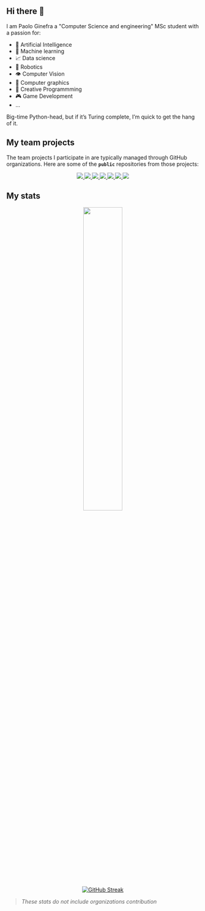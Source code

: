 ## Hi there 👋
I am Paolo Ginefra a "Computer Science and engineering" MSc student with a passion for:
- 🧠 Artificial Intelligence
- 📖 Machine learning
- 📈 Data science
- 🦾 Robotics
- 👁️ Computer Vision
- 🗿 Computer graphics
- 💫 Creative Programmming
- 🎮 Game Development
- ...

Big-time Python-head, but if it’s Turing complete, I’m quick to get the hang of it.

## My team projects
The team projects I participate in are typically managed through GitHub organizations. Here are some of the **`public`** repositories from those projects:

<p align="center">
  <a href="https://github.com/Software-Engineering-Project-PoliMi2024/ing-sw-2024-Figini-Ginefra-Grisoni-Lanzafame">
      <img src="https://github-readme-stats.vercel.app/api/pin/?username=Software-Engineering-Project-PoliMi2024&repo=ing-sw-2024-Figini-Ginefra-Grisoni-Lanzafame&show_owner=true&theme=prussian&description_lines_count=3" />
  </a>
  
<a href="https://github.com/HomoTopi/CV_project_24_25_HomotopyContinuation">
    <img src="https://github-readme-stats.vercel.app/api/pin/?username=HomoTopi&repo=CV_project_24_25_HomotopyContinuation&show_owner=true&theme=prussian"/>
</a>


<a href="https://github.com/NLP-Project-PoliMi-2025/NLP-Project">
    <img src="https://github-readme-stats.vercel.app/api/pin/?username=NLP-Project-PoliMi-2025&repo=NLP-Project&show_owner=true&theme=prussian&description_lines_count=3"/>
</a>


<a href="https://github.com/MultiagentSystemsProject-Polimi2024/LearningNashQLearning">
    <img src="https://github-readme-stats.vercel.app/api/pin/?username=MultiagentSystemsProject-Polimi2024&repo=LearningNashQLearning&show_owner=true&theme=prussian&description_lines_count=3"/>
</a>


<a href="https://github.com/PolimiDataScientists/PMDS-Twitter-Analysis">
    <img src="https://github-readme-stats.vercel.app/api/pin/?username=PolimiDataScientists&repo=PMDS-Twitter-Analysis&show_owner=true&theme=prussian&description_lines_count=3"/>
</a>


<a href="https://github.com/poliduckie/poliduckie_segmentation">
    <img src="https://github-readme-stats.vercel.app/api/pin/?username=poliduckie&repo=poliduckie_segmentation&show_owner=true&theme=prussian&description_lines_count=3"/>
</a>


<a href="https://github.com/Software-Engineering-2-PoliMi2024/FiginiGinefraThomaj">
    <img src="https://github-readme-stats.vercel.app/api/pin/?username=Software-Engineering-2-PoliMi2024&repo=FiginiGinefraThomaj&show_owner=true&theme=prussian&description_lines_count=3"/>
</a>
</p>

## My stats
<p align="center">
  <img width="45%" src="https://github-readme-stats.vercel.app/api/top-langs/?username=PaoloGinefra&theme=dark&show_icons=true&hide_border=false&layout=compact"/>
</p>

<p align="center">
  <a href="https://git.io/streak-stats"><img src="https://streak-stats.demolab.com?user=PaoloGinefra&theme=dark&mode=weekly" alt="GitHub Streak" /></a>
</p>

> _These stats do not include organizations contribution_
